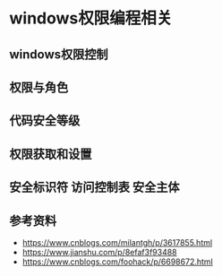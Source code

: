 ﻿# windows权限编程相关

## windows权限控制

## 权限与角色

## 代码安全等级

## 权限获取和设置

## 安全标识符 访问控制表 安全主体

## 参考资料
- https://www.cnblogs.com/milantgh/p/3617855.html
- https://www.jianshu.com/p/8efaf3f93488
- https://www.cnblogs.com/foohack/p/6698672.html